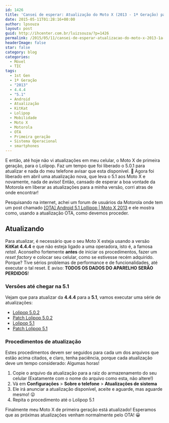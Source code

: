```yaml
---
id: 1426
title: 'Cansei de esperar: Atualização do Moto X (2013 - 1ª Geração) para o Lollipop!'
date: 2015-05-11T01:28:16+00:00
author: lpsouza
layout: post
guid: http://ihcenter.com.br/luizsouza/?p=1426
permalink: /2015/05/11/cansei-de-esperar-atualizacao-do-moto-x-2013-1a-geracao-para-o-lollipop/
headerImage: false
star: false
category: blog
categories:
  - Móvel
  - TIC
tags:
  - 1st Gen
  - 1ª Geração
  - "2013"
  - 4.4.4
  - "5.1"
  - Android
  - Atualização
  - KitKat
  - Lolipop
  - Mobilidade
  - Moto X
  - Motorola
  - OTA
  - Primeira geração
  - Sistema Operacional
  - smartphones
---
```

E então, até hoje não vi atualizações em meu celular, o Moto X de primeira geração, para o Lolipop. Faz um tempo que foi liberado o 5.0.1 para atualizar e nada do meu telefone avisar que esta disponível. 🙁 Agora foi liberado em abril uma atualização nova, que leva o 5.1 aos Moto X e novamente, nada de aviso! Então, cansado de esperar a boa vontade da Motorola em liberar as atualizações para a minha versão, corri atras de onde encontrar!
  
Pesquisando na internet, achei um forum de usuários da Motorola onde tem um post chamado [[OTA] Android 5.1 Lollipop | Moto X 2013](http://www.motoforum.com.br/topic/33-ota-android-51-lollipop-moto-x-2013/) e ele mostra como, usando a atualização OTA, como devemos proceder.

## Atualizando

Para atualizar, é necessário que o seu Moto X esteja usando a versão **KitKat 4.4.4** e que não esteja ligado a uma operadora, isto é, a famosa _retail_. Aconselho fortemente **antes** de iniciar os procedimentos, fazer um _reset factory_ e colocar seu celular, como se estivesse recém adquirido. Porque? Tive sérios problemas de performance e de funcionalidades, até executar o tal reset. E aviso: **TODOS OS DADOS DO APARELHO SERÃO PERDIDOS**!

### Versões até chegar na 5.1

Vejam que para atualizar da **4.4.4** para a **5.1**, vamos executar uma série de atualizações:

* [Lolipop 5.0.2](https://mega.co.nz/#!z8ox0K7J!OqhFEXdDA-6IT40wZXhpKOEoEpuxrTZb7KvBUg8JQiA)
* [Patch Lolipop 5.0.2](https://mega.co.nz/#!XloAkA5Y!vCkyo1gFScGKR96NI79_DBUhe126mY6DJGGdgS2g-vY)
* [Lolipop 5.1](https://mega.co.nz/#!f4hzmSbY!pkIlLi2dAxZAcu7OlVwWydyKwrPRZiHnaLmCEU2gmnQ)
* [Patch Lolipop 5.1](https://mega.co.nz/#!zkACFbZR!f8xYXpGncN710OEnCJE1LR_Uj1DaoQM2Vabax7Zgcos)

### Procedimentos de atualização

Estes procedimentos devem ser seguidos para cada um dos arquivos que estão acima citados, e claro, tenha paciência, porque cada atualização deve um tempo considerado: Algumas horas!

  1. Copie o arquivo da atualização para a raiz do armazenamento do seu celular (Exatamente com o nome do arquivo como esta, não altere!)
  2. Vá em **Configurações** > **Sobre o telefone** > **Atualizações de sistema**
  3. Ele irá anunciar a atualização disponível, aceite e aguarde, mas aguarde mesmo! 😛
  4. Repita o procedimento até o Lolipop 5.1

Finalmente meu Moto X de primeira geração está atualizado! Esperamos que as próximas atualizações venham normalmente pelo OTA! 😀
